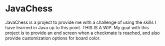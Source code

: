 # JavaChess
 
JavaChess is a project to provide me with a challenge of using the skills I have learned in Java up to this point. THIS IS A WIP. My goal with this project is to provide an end screen when a checkmate is reached, and also provide customization options for board color. 
